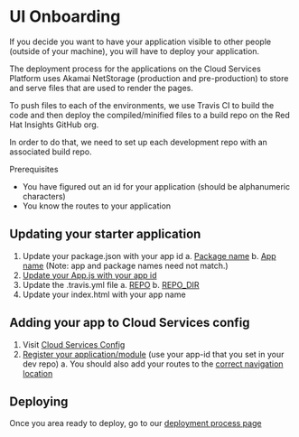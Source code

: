 # UI Onboarding

If you decide you want to have your application visible to other people (outside of your machine), you will have to deploy your application.

The deployment process for the applications on the Cloud Services Platform uses Akamai NetStorage (production and pre-production) to store and serve files that are used to render the pages.

To push files to each of the environments, we use Travis CI to build the code and then deploy the compiled/minified files to a build repo on the Red Hat Insights GitHub org.

In order to do that, we need to set up each development repo with an associated build repo.

Prerequisites

- You have figured out an id for your application (should be alphanumeric characters)
- You know the routes to your application

## Updating your starter application

1. Update your package.json with your app id
  a. [Package name](https://github.com/RedHatInsights/frontend-starter-app/blob/7e5d528393d1d1a27d2dc391ab885d03accf441c/package.json#L2)
  b. [App name](https://github.com/RedHatInsights/frontend-starter-app/blob/7e5d528393d1d1a27d2dc391ab885d03accf441c/package.json#L64) (Note: app and package names need not match.)
2. [Update your App.js with your app id](https://github.com/RedHatInsights/frontend-starter-app/blob/7e5d528393d1d1a27d2dc391ab885d03accf441c/src/App.js#L19)
3. Update the .travis.yml file
  a. [REPO](https://github.com/RedHatInsights/frontend-starter-app/blob/30ceb00dbff93ab7bd33707a6674345ab6b41213/.travis.yml#L23)
  b. [REPO\_DIR](https://github.com/RedHatInsights/frontend-starter-app/blob/30ceb00dbff93ab7bd33707a6674345ab6b41213/.travis.yml#L24)
4. Update your index.html with your app name

## Adding your app to Cloud Services config

1. Visit [Cloud Services Config](https://github.com/RedHatInsights/cloud-services-config)
2. [Register your application/module](https://github.com/RedHatInsights/cloud-services-config/blob/ci-beta/docs/chrome/docs.md#registering-new-module-app-to-chrome) (use your app-id that you set in your dev repo)
  a. You should also add your routes to the [correct navigation location](https://github.com/RedHatInsights/cloud-services-config/tree/ci-beta/chrome)

## Deploying

Once you area ready to deploy, go to our [deployment process page](./deployment-process)
